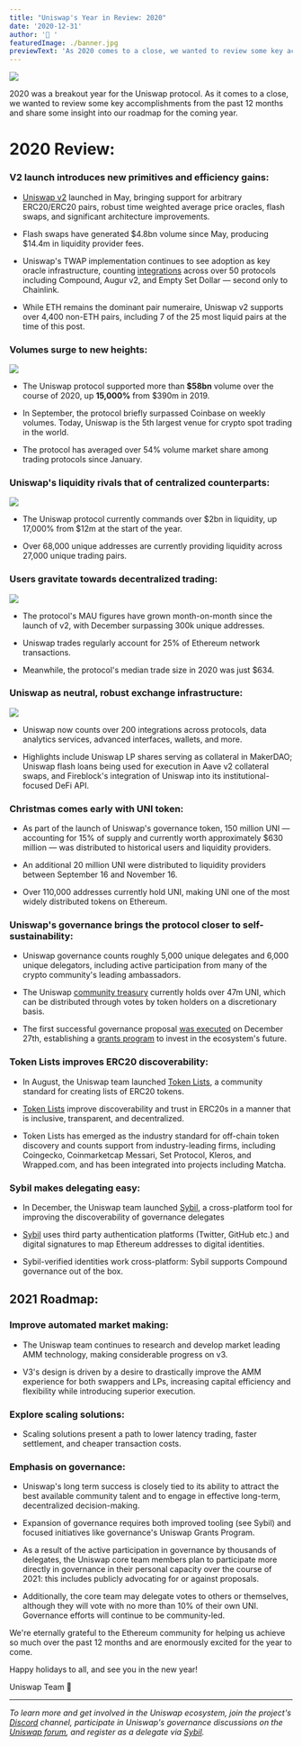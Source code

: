 ```yaml
---
title: "Uniswap's Year in Review: 2020"
date: '2020-12-31'
author: '🦄 '
featuredImage: ./banner.jpg
previewText: 'As 2020 comes to a close, we wanted to review some key accomplishments from the past 12 months and share some insight into our roadmap for the coming year.'
---
```


![](banner.jpg)

2020 was a breakout year for the Uniswap protocol. As it comes to a close, we wanted to review some key accomplishments from the past 12 months and share some insight into our roadmap for the coming year.

# 2020 Review:

### V2 launch introduces new primitives and efficiency gains:

- [Uniswap v2](https://uniswap.org/blog/uniswap-v2/) launched in May, bringing support for arbitrary ERC20/ERC20 pairs, robust time weighted average price oracles, flash swaps, and significant architecture improvements.

- Flash swaps have generated $4.8bn volume since May, producing $14.4m in liquidity provider fees.

- Uniswap's TWAP implementation continues to see adoption as key oracle infrastructure, counting [integrations](https://debank.com/ranking/oracle?chart_date=1Y) across over 50 protocols including Compound, Augur v2, and Empty Set Dollar — second only to Chainlink.

- While ETH remains the dominant pair numeraire, Uniswap v2 supports over 4,400 non-ETH pairs, including 7 of the 25 most liquid pairs at the time of this post.

### Volumes surge to new heights:

![](volume.jpg)

- The Uniswap protocol supported more than **\$58bn** volume over the course of 2020, up **15,000%** from \$390m in 2019.

- In September, the protocol briefly surpassed Coinbase on weekly volumes. Today, Uniswap is the 5th largest venue for crypto spot trading in the world.

- The protocol has averaged over 54% volume market share among trading protocols since January.

### Uniswap's liquidity rivals that of centralized counterparts:

![](liquidity.jpg)

- The Uniswap protocol currently commands over $2bn in liquidity, up 17,000% from $12m at the start of the year.

- Over 68,000 unique addresses are currently providing liquidity across 27,000 unique trading pairs.

### Users gravitate towards decentralized trading:

![](addresses.jpg)

- The protocol's MAU figures have grown month-on-month since the launch of v2, with December surpassing 300k unique addresses.

- Uniswap trades regularly account for 25% of Ethereum network transactions.

- Meanwhile, the protocol's median trade size in 2020 was just \$634.

### Uniswap as neutral, robust exchange infrastructure:

![](integrations.jpg)

- Uniswap now counts over 200 integrations across protocols, data analytics services, advanced interfaces, wallets, and more.

- Highlights include Uniswap LP shares serving as collateral in MakerDAO; Uniswap flash loans being used for execution in Aave v2 collateral swaps, and Fireblock's integration of Uniswap into its institutional-focused DeFi API.

### Christmas comes early with UNI token:

- As part of the launch of Uniswap's governance token, 150 million UNI — accounting for 15% of supply and currently worth approximately \$630 million — was distributed to historical users and liquidity providers.

- An additional 20 million UNI were distributed to liquidity providers between September 16 and November 16.

- Over 110,000 addresses currently hold UNI, making UNI one of the most widely distributed tokens on Ethereum.

### Uniswap's governance brings the protocol closer to self-sustainability:

- Uniswap governance counts roughly 5,000 unique delegates and 6,000 unique delegators, including active participation from many of the crypto community's leading ambassadors.

- The Uniswap [community treasury](https://etherscan.io/address/0x1a9c8182c09f50c8318d769245bea52c32be35bc) currently holds over 47m UNI, which can be distributed through votes by token holders on a discretionary basis.

- The first successful governance proposal [was executed](https://etherscan.io/tx/0x1348b107d951b7ceeb7d934f463d5f862464ff93988e73f3d8052f358fa2411c) on December 27th, establishing a [grants program](https://gov.uniswap.org/t/rfc-uniswap-grants-program-v0-1/9081/32) to invest in the ecosystem's future.

### Token Lists improves ERC20 discoverability:

- In August, the Uniswap team launched [Token Lists](http://tokenlists.org/), a community standard for creating lists of ERC20 tokens.

- [Token Lists](https://uniswap.org/blog/token-lists/) improve discoverability and trust in ERC20s in a manner that is inclusive, transparent, and decentralized.

- Token Lists has emerged as the industry standard for off-chain token discovery and counts support from industry-leading firms, including Coingecko, Coinmarketcap Messari, Set Protocol, Kleros, and Wrapped.com, and has been integrated into projects including Matcha.

### Sybil makes delegating easy:

- In December, the Uniswap team launched [Sybil](http://sybil.org/), a cross-platform tool for improving the discoverability of governance delegates

- [Sybil](https://uniswap.org/blog/sybil/) uses third party authentication platforms (Twitter, GitHub etc.) and digital signatures to map Ethereum addresses to digital identities.

- Sybil-verified identities work cross-platform: Sybil supports Compound governance out of the box.

## 2021 Roadmap:

### Improve automated market making:

- The Uniswap team continues to research and develop market leading AMM technology, making considerable progress on v3.

- V3's design is driven by a desire to drastically improve the AMM experience for both swappers and LPs, increasing capital efficiency and flexibility while introducing superior execution.

### Explore scaling solutions:

- Scaling solutions present a path to lower latency trading, faster settlement, and cheaper transaction costs.

### Emphasis on governance:

- Uniswap's long term success is closely tied to its ability to attract the best available community talent and to engage in effective long-term, decentralized decision-making.

- Expansion of governance requires both improved tooling (see Sybil) and focused initiatives like governance's Uniswap Grants Program.

- As a result of the active participation in governance by thousands of delegates, the Uniswap core team members plan to participate more directly in governance in their personal capacity over the course of 2021: this includes publicly advocating for or against proposals.

- Additionally, the core team may delegate votes to others or themselves, although they will vote with no more than 10% of their own UNI. Governance efforts will continue to be community-led.

We're eternally grateful to the Ethereum community for helping us achieve so much over the past 12 months and are enormously excited for the year to come.

Happy holidays to all, and see you in the new year!

Uniswap Team
🦄

---

_To learn more and get involved in the Uniswap ecosystem, join the project's_ [_Discord_](https://discord.com/invite/XErMcTq) _channel, participate in Uniswap's governance discussions on the_ [_Uniswap forum_](http://gov.uniswap.org/)_, and register as a delegate via_ [_Sybil_](http://sybil.org/)_._
